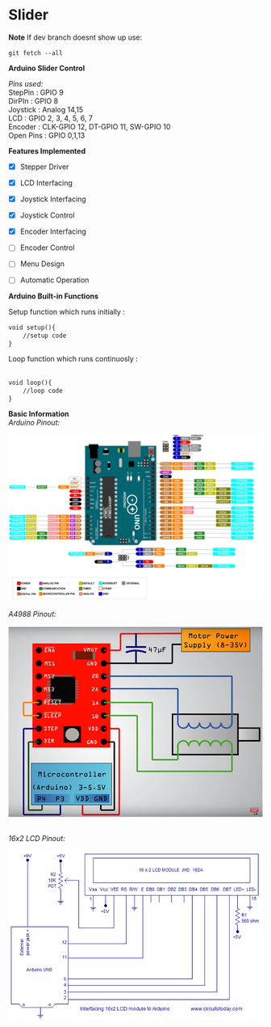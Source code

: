 # Slider
**Note**
If dev branch doesnt show up use:
```
git fetch --all
```

**Arduino Slider Control**


_Pins used:_  <br />
StepPin : GPIO 9  <br />
DirPIn  : GPIO 8   <br />
Joystick : Analog 14,15  <br />
LCD : GPIO 2, 3, 4, 5, 6, 7  <br />
Encoder : CLK-GPIO 12, DT-GPIO 11, SW-GPIO 10<br />
Open Pins : GPIO 0,1,13

**Features Implemented**

- [x] Stepper Driver
- [x] LCD Interfacing
- [x] Joystick Interfacing
- [x] Joystick Control
- [x] Encoder Interfacing
- [ ] Encoder Control
- [ ] Menu Design
- [ ] Automatic Operation 



**Arduino Built-in Functions**<br />

Setup function which runs initially :<br />
```
void setup(){
    //setup code
}

```
Loop function which runs continuosly :<br />
```

void loop(){
    //loop code
}

```

**Basic Information**<br />
_Arduino Pinout:_<br />

![alt text](https://github.com/umerbanday/slider/blob/main/images/High-Res-Arduino-UNO-Pinout.jpg?raw=true) <br />

_A4988 Pinout:_<br /><br />
![alt text](https://github.com/umerbanday/slider/blob/main/images/A4988%20Diagram.png?raw=true)<br /><br />

_16x2 LCD Pinout:_<br /><br />
![alt text](https://github.com/umerbanday/slider/blob/main/images/interfacing-LCD-to-arduino.png?raw=true)<br /><br />


